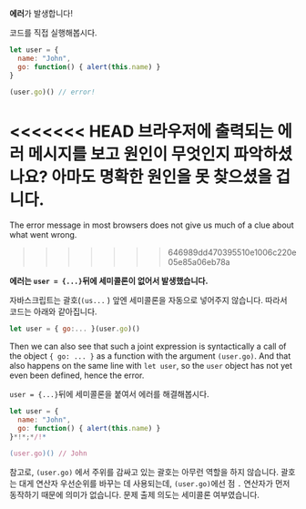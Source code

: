 **에러**가 발생합니다!

코드를 직접 실행해봅시다.

```js run
let user = {
  name: "John",
  go: function() { alert(this.name) }
}

(user.go)() // error!
```

<<<<<<< HEAD
브라우저에 출력되는 에러 메시지를 보고 원인이 무엇인지 파악하셨나요? 아마도 명확한 원인을 못 찾으셨을 겁니다.
=======
The error message in most browsers does not give us much of a clue about what went wrong.
>>>>>>> 646989dd470395510e1006c220e05e85a06eb78a

**에러는 `user = {...}`뒤에 세미콜론이 없어서 발생했습니다.**

자바스크립트는 괄호(`(us...` ) 앞엔 세미콜론을 자동으로 넣어주지 않습니다. 따라서 코드는 아래와 같아집니다.

```js no-beautify
let user = { go:... }(user.go)()
```

Then we can also see that such a joint expression is syntactically a call of the object `{ go: ... }` as a function with the argument `(user.go)`. And that also happens on the same line with `let user`, so the `user` object has not yet even been defined, hence the error.

`user = {...}`뒤에 세미콜론을 붙여서 에러를 해결해봅시다.

```js run
let user = {
  name: "John",
  go: function() { alert(this.name) }
}*!*;*/!*

(user.go)() // John
```

참고로, `(user.go)` 에서 주위를 감싸고 있는 괄호는 아무런 역할을 하지 않습니다. 괄호는 대게 연산자 우선순위를 바꾸는 데 사용되는데, `(user.go)`에선 점 `.` 연산자가 먼저 동작하기 때문에 의미가 없습니다. 문제 출제 의도는 세미콜론 여부였습니다.